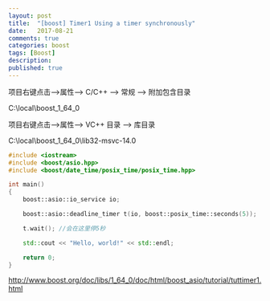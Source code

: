 ```yaml
---
layout: post
title:  "[boost] Timer1 Using a timer synchronously"
date:   2017-08-21
comments: true
categories: boost
tags: [Boost]
description:
published: true
---
```



项目右键点击-->属性--> C/C++ --> 常规 --> 附加包含目录

C:\local\boost_1_64_0


项目右键点击-->属性--> VC++ 目录 --> 库目录

C:\local\boost_1_64_0\lib32-msvc-14.0


```c++
#include <iostream>
#include <boost/asio.hpp>
#include <boost/date_time/posix_time/posix_time.hpp>

int main()
{
	boost::asio::io_service io;

	boost::asio::deadline_timer t(io, boost::posix_time::seconds(5));

	t.wait(); //会在这里停5秒

	std::cout << "Hello, world!" << std::endl;

	return 0;
}
```


<a href="http://www.boost.org/doc/libs/1_64_0/doc/html/boost_asio/tutorial/tuttimer1.html" target="_blank">http://www.boost.org/doc/libs/1_64_0/doc/html/boost_asio/tutorial/tuttimer1.html</a>


